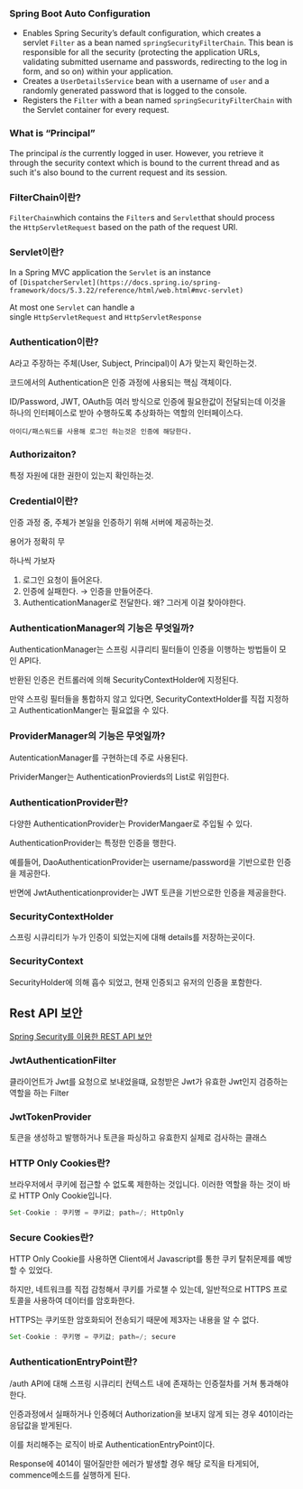 ### Spring Boot Auto Configuration

- Enables Spring Security’s default configuration, which creates a servlet `Filter` as a bean named `springSecurityFilterChain`. This bean is responsible for all the security (protecting the application URLs, validating submitted username and passwords, redirecting to the log in form, and so on) within your application.
- Creates a `UserDetailsService` bean with a username of `user` and a randomly generated password that is logged to the console.
- Registers the `Filter` with a bean named `springSecurityFilterChain` with the Servlet container for every request.

### What is “Principal”

The principal *is* the currently logged in user. However, you retrieve it through the security context which is bound to the current thread and as such it's also bound to the current request and its session.

### FilterChain이란?

`FilterChain`which contains the `Filter`s and `Servlet`that should process the `HttpServletRequest` based on the path of the request URI.

### Servlet이란?

In a Spring MVC application the `Servlet` is an instance of `[DispatcherServlet](https://docs.spring.io/spring-framework/docs/5.3.22/reference/html/web.html#mvc-servlet)`

At most one `Servlet` can handle a single `HttpServletRequest` and `HttpServletResponse`

### Authentication이란?

A라고 주장하는 주체(User, Subject, Principal)이 A가 맞는지 확인하는것.

코드에서의 Authentication은 인증 과정에 사용되는 핵심 객체이다.

ID/Password, JWT, OAuth등 여러 방식으로 인증에 필요한값이 전달되는데 이것을 하나의 인터페이스로 받아 수행하도록 추상화하는 역할의 인터페이스다.

`아이디/패스워드를 사용해 로그인 하는것은 인증에 해당한다.`

### Authorizaiton?

특정 자원에 대한 권한이 있는지 확인하는것.

### Credential이란?

인증 과정 중, 주체가 본일을 인증하기 위해 서버에 제공하는것.

용어가 정확히 무

하나씩 가보자

1. 로그인 요청이 들어온다.
2. 인증에 실패한다. → 인증을 만들어준다.
3. AuthenticationManager로 전달한다. 왜? 그러게 이걸 찾아야한다.

### AuthenticationManager의 기능은 무엇일까?

AuthenticationManager는 스프링 시큐리티 필터들이 인증을 이행하는 방법들이 모인 API다.

반환된 인증은 컨트롤러에 의해 SecurityContextHolder에 지정된다.

만약 스프링 필터들을 통합하지 않고 있다면, SecurityContextHolder를 직접 지정하고 AuthenticationManger는 필요없을 수 있다.

### ProviderManager의 기능은 무엇일까?

AutenticationManager를 구현하는데 주로 사용된다.

PrividerManger는 AuthenticationProvierds의 List로 위임한다.

### AuthenticationProvider란?

다양한 AuthenticationProvider는 ProviderMangaer로 주입될 수 있다.

AuthenticationProvider는 특정한 인증을 행한다.

예를들어, DaoAuthenticationProvider는 username/password을 기반으로한 인증을 제공한다.

반면에 JwtAuthenticationprovider는 JWT 토큰을 기반으로한 인증을 제공을한다.

### SecurityContextHolder

스프링 시큐리티가 누가 인증이 되었는지에 대해 details를 저장하는곳이다.

### SecurityContext

SecurityHolder에 의해 흡수 되었고, 현재 인증되고 유저의 인증을 포함한다.

## Rest API 보안

[Spring Security를 이용한 REST API 보안](https://sybarits.github.io/2020/11/08/rest-api-security.html)

### JwtAuthenticationFilter

클라이언트가 Jwt를 요청으로 보내었을떄, 요청받은 Jwt가 유효한 Jwt인지 검증하는 역할을 하는 Filter

### JwtTokenProvider

토큰을 생성하고 발행하거나 토큰을 파싱하고 유효한지 실제로 검사하는 클래스

### HTTP Only Cookies란?

브라우저에서 쿠키에 접근할 수 없도록 제한하는 것입니다. 이러한 역할을 하는 것이 바로 HTTP Only Cookie입니다.

```java
Set-Cookie : 쿠키명 = 쿠키값; path=/; HttpOnly
```

### Secure Cookies란?

HTTP Only Cookie를 사용하면 Client에서 Javascript를 통한 쿠키 탈취문제를 예방할 수 있었다.

하지만, 네트워크를 직접 감청해서 쿠키를 가로챌 수 있는데, 일반적으로 HTTPS 프로토콜을 사용하여 데이터를 암호화한다.

HTTPS는 쿠키또한 암호화되어 전송되기 때문에 제3자는 내용을 알 수 없다.

```java
Set-Cookie : 쿠키명 = 쿠키값; path=/; secure
```

### **AuthenticationEntryPoint란?**

/auth API에 대해 스프링 시큐리티 컨텍스트 내에 존재하는 인증절차를 거쳐 통과해야한다.

인증과정에서 실패하거나 인증헤더 Authorization을 보내지 않게 되는 경우 401이라는 응답값을 받게된다.

이를 처리해주는 로직이 바로 AuthenticationEntryPoint이다.

Response에 4014이 떨어질만한 에러가 발생할 경우 해당 로직을 타게되어, commence메소드를 실행하게 된다.
